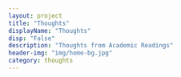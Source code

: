 ```yaml
---
layout: project
title: "Thoughts"
displayName: "Thoughts"
disp: "False"
description: "Thoughts from Academic Readings"
header-img: "img/home-bg.jpg"
category: thoughts
---
```

